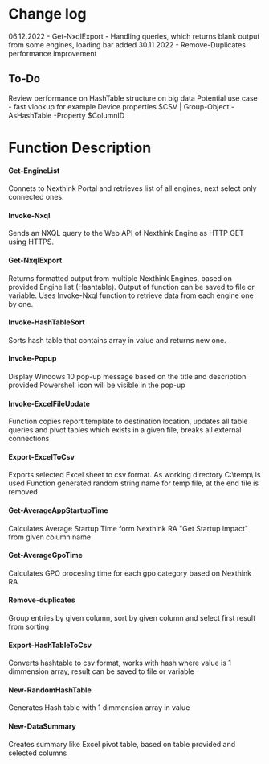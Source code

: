 # Change log

06.12.2022 - Get-NxqlExport - Handling queries, which returns blank output from some engines, loading bar added
30.11.2022 - Remove-Duplicates performance improvement


## To-Do
Review performance on HashTable structure on big data 
Potential use case - fast vlookup for example Device properties
$CSV | Group-Object -AsHashTable -Property $ColumnID

# Function Description

#### Get-EngineList 
Connets to Nexthink Portal and retrieves list of all engines, next select only connected ones.

#### Invoke-Nxql
Sends an NXQL query to the Web API of Nexthink Engine as HTTP GET using HTTPS.

#### Get-NxqlExport
Returns formatted output from multiple Nexthink Engines, based on provided Engine list (Hashtable). Output of function can be saved to file or variable. Uses Invoke-Nxql function to retrieve data from each engine one by one.

#### Invoke-HashTableSort
Sorts hash table that contains array in value and returns new one.

#### Invoke-Popup
Display Windows 10 pop-up message based on the title and description provided
Powershell icon will be visible in the pop-up

#### Invoke-ExcelFileUpdate
Function copies report template to destination location, updates all table queries and pivot tables which exists in a given file, breaks all external connections

#### Export-ExcelToCsv
Exports selected Excel sheet to csv format. As working directory C:\temp\ is used
Function generated random string name for temp file, at the end file is removed

#### Get-AverageAppStartupTime
Calculates Average Startup Time form Nexthink RA "Get Startup impact" from given column name

#### Get-AverageGpoTime
Calculates GPO procesing time for each gpo category based on Nexthink RA

#### Remove-duplicates
Group entries by given column, sort by given column and select first result from sorting

#### Export-HashTableToCsv
Converts hashtable to csv format, works with hash where value is 1 dimmension array,
result can be saved to file or variable

#### New-RandomHashTable
Generates Hash table with 1 dimmension array in value

#### New-DataSummary
Creates summary like Excel pivot table, based on table provided and selected columns